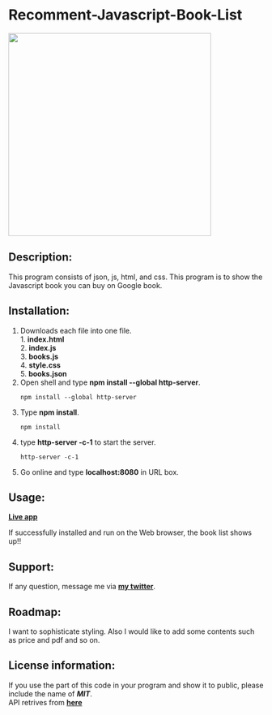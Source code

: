 # Recomment-Javascript-Book-List
<div>
  <img src="booklist.png" width='400'/>
</div>

## Description:
  This program consists of json, js, html, and css.
  This program is to show the Javascript book you can buy on Google book.
  
## Installation:
  1. Downloads each file into one file. <br>
    1. **index.html** <br>
    2. **index.js** <br>
    3. **books.js** <br>
    4. **style.css**<br>
    5. **books.json**
  3. Open shell and type **npm install --global http-server**.
     ```console
     npm install --global http-server
     ```
  4. Type **npm install**.
     ```console
     npm install
     ```
  5. type **http-server -c-1** to start the server.
     ```console
     http-server -c-1
     ```
  6. Go online and type **localhost:8080** in URL box.

  
## Usage:
**[Live app](https://kojiroasano.github.io/Recomment-Javascript-Book-List/)**
  <p>If successfully installed and run on the Web browser, the book list shows up!! </p>
  
## Support:
  If any question, message me via **[my twitter](https://twitter.com/Kojiro38895598)**.
  
## Roadmap:
  I want to sophisticate styling. Also I would like to add some contents such as price and pdf and so on.
  
## License information: 
 If you use the part of this code in your program and show it to public, please include the name of ***MIT***.</br>
 API retrives from **[here](https://developers.google.com/books/docs/v1/getting_started)**
 
 


